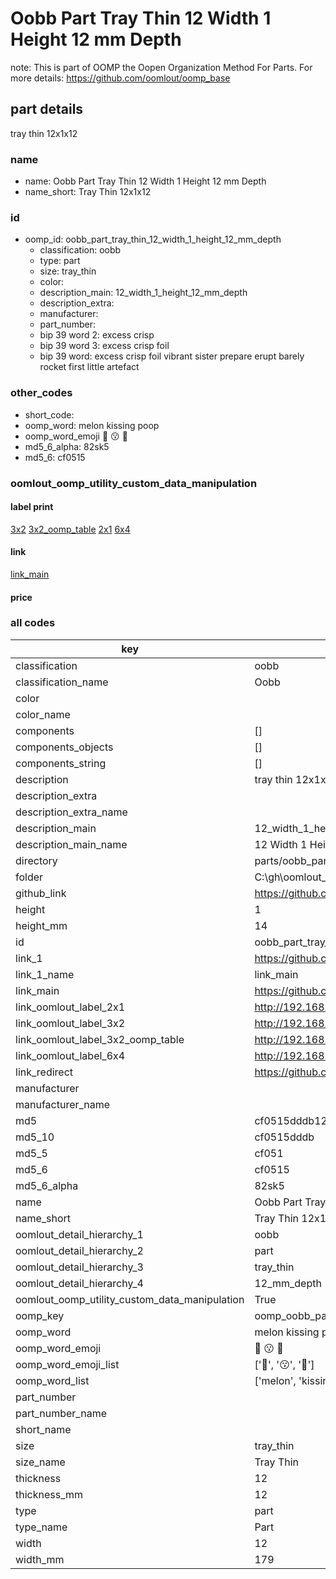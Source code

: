 # Oobb Part Tray Thin 12 Width 1 Height 12 mm Depth  

note: This is part of OOMP the Oopen Organization Method For Parts. For more details: https://github.com/oomlout/oomp_base

##  part details
  



tray thin 12x1x12



### name
* name: Oobb Part Tray Thin 12 Width 1 Height 12 mm Depth
* name_short: Tray Thin 12x1x12 
### id
* oomp_id: oobb_part_tray_thin_12_width_1_height_12_mm_depth
  * classification: oobb
  * type: part
  * size: tray_thin
  * color: 
  * description_main: 12_width_1_height_12_mm_depth
  * description_extra: 
  * manufacturer: 
  * part_number: 
  * bip 39 word 2: excess crisp
  * bip 39 word 3: excess crisp foil
  * bip 39 word: excess crisp foil vibrant sister prepare erupt barely rocket first little artefact

### other_codes
* short_code: 
* oomp_word: melon kissing poop
* oomp_word_emoji :melon: :kissing: :poop:
* md5_6_alpha: 82sk5
* md5_6: cf0515






### oomlout_oomp_utility_custom_data_manipulation
#### label print
[3x2](http://192.168.1.245:1112/?label=oomp%2082sk5)
[3x2_oomp_table](http://192.168.1.108:1112/?label=oomp%2082sk5)
[2x1](http://192.168.1.242:1112/?label=oomp%2082sk5)
[6x4](http://192.168.1.55:1112/?label=oomp%2082sk5)    

#### link

[link_main](https://github.com/oomlout/oomlout_oobb_version_4_generated_parts/tree/main/navigation_oomp/oobb/part/tray_thin/12_width_1_height_12_mm_depth/part)                              

#### price







### all codes 
| key | value |  
| --- | --- |  
| classification | oobb |  
| classification_name | Oobb |  
| color |  |  
| color_name |  |  
| components | [] |  
| components_objects | [] |  
| components_string | [] |  
| description | tray thin 12x1x12 |  
| description_extra |  |  
| description_extra_name |  |  
| description_main | 12_width_1_height_12_mm_depth |  
| description_main_name | 12 Width 1 Height 12 mm Depth |  
| directory | parts/oobb_part_tray_thin_12_width_1_height_12_mm_depth |  
| folder | C:\gh\oomlout_oobb_version_4_generated_parts\parts\oobb_part_tray_thin_12_width_1_height_12_mm_depth |  
| github_link | https://github.com/oomlout/oomlout_oomp_part_src/tree/main/parts/oobb_part_tray_thin_12_width_1_height_12_mm_depth |  
| height | 1 |  
| height_mm | 14 |  
| id | oobb_part_tray_thin_12_width_1_height_12_mm_depth |  
| link_1 | https://github.com/oomlout/oomlout_oobb_version_4_generated_parts/tree/main/navigation_oomp/oobb/part/tray_thin/12_width_1_height_12_mm_depth/part |  
| link_1_name | link_main |  
| link_main | https://github.com/oomlout/oomlout_oobb_version_4_generated_parts/tree/main/navigation_oomp/oobb/part/tray_thin/12_width_1_height_12_mm_depth/part |  
| link_oomlout_label_2x1 | http://192.168.1.242:1112/?label=oomp%2082sk5 |  
| link_oomlout_label_3x2 | http://192.168.1.245:1112/?label=oomp%2082sk5 |  
| link_oomlout_label_3x2_oomp_table | http://192.168.1.108:1112/?label=oomp%2082sk5 |  
| link_oomlout_label_6x4 | http://192.168.1.55:1112/?label=oomp%2082sk5 |  
| link_redirect | https://github.com/oomlout/oomlout_oobb_version_4_generated_parts/tree/main/parts/oobb_tray_thin_12_01_12 |  
| manufacturer |  |  
| manufacturer_name |  |  
| md5 | cf0515dddb12899ea7e4cf36b4ccea74 |  
| md5_10 | cf0515dddb |  
| md5_5 | cf051 |  
| md5_6 | cf0515 |  
| md5_6_alpha | 82sk5 |  
| name | Oobb Part Tray Thin 12 Width 1 Height 12 mm Depth |  
| name_short | Tray Thin 12x1x12  |  
| oomlout_detail_hierarchy_1 | oobb |  
| oomlout_detail_hierarchy_2 | part |  
| oomlout_detail_hierarchy_3 | tray_thin |  
| oomlout_detail_hierarchy_4 | 12_mm_depth |  
| oomlout_oomp_utility_custom_data_manipulation | True |  
| oomp_key | oomp_oobb_part_tray_thin_12_width_1_height_12_mm_depth |  
| oomp_word | melon kissing poop |  
| oomp_word_emoji | :melon: :kissing: :poop: |  
| oomp_word_emoji_list | [':melon:', ':kissing:', ':poop:'] |  
| oomp_word_list | ['melon', 'kissing', 'poop'] |  
| part_number |  |  
| part_number_name |  |  
| short_name |  |  
| size | tray_thin |  
| size_name | Tray Thin |  
| thickness | 12 |  
| thickness_mm | 12 |  
| type | part |  
| type_name | Part |  
| width | 12 |  
| width_mm | 179 |  
